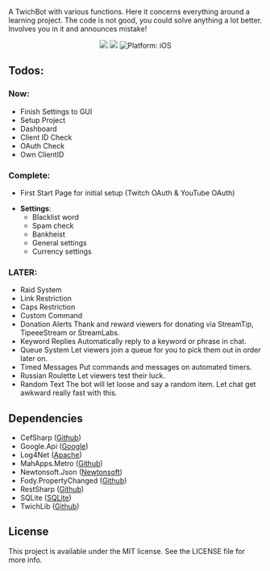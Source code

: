 A TwichBot with various functions. 
Here it concerns everything around a learning project. 
The code is not good, you could solve anything a lot better. 
Involves you in it and announces mistake!

<p align="center">
<a href="https://ci.appveyor.com/project/Moerty/blackboxbot"><img src="https://ci.appveyor.com/api/projects/status/g40rcgxp6tyho0ki?svg=true" style="max-height: 300px;"></a>
<a href="https://www.microsoft.com/net"><img src="https://img.shields.io/badge/.NET%20Framework-4.5-orange.svg" style="max-height: 300px;"></a>
<img src="https://img.shields.io/badge/Platform-.NET-lightgrey.svg" style="max-height: 300px;" alt="Platform: iOS">

</p>


## Todos:
### Now:
- Finish Settings to GUI
- Setup Project
- Dashboard
- Client ID Check
- OAuth Check
- Own ClientID

### Complete:
- First Start Page for initial setup (Twitch OAuth & YouTube OAuth)
* **Settings**:
	* Blacklist word
	* Spam check
	* Bankheist
	* General settings
	* Currency settings

### LATER:
- Raid System
- Link Restriction
- Caps Restriction
- Custom Command 
- Donation Alerts Thank and reward viewers for donating via StreamTip, TipeeeStream or StreamLabs.
- Keyword Replies Automatically reply to a keyword or phrase in chat.
- Queue System Let viewers join a queue for you to pick them out in order later on.
- Timed Messages Put commands and messages on automated timers.
- Russian Roulette Let viewers test their luck.
- Random Text The bot will let loose and say a random item. Let chat get awkward really fast with this.



## Dependencies

* CefSharp ([Github](https://github.com/cefsharp/CefSharp))
* Google.Api ([Google](https://developers.google.com/api-client-library/dotnet/))
* Log4Net ([Apache](http://logging.apache.org/log4net/))
* MahApps.Metro ([Github](https://github.com/MahApps/MahApps.Metro))
* Newtonsoft.Json ([Newtonsoft](http://www.newtonsoft.com/json))
* Fody.PropertyChanged ([Github](https://github.com/Fody/PropertyChanged))
* RestSharp ([Github](https://github.com/restsharp/RestSharp))
* SQLite ([SQLite](https://system.data.sqlite.org/index.html/doc/trunk/www/index.wiki))
* TwichLib ([Github](https://github.com/swiftyspiffy/TwitchLib))

## License

This project is available under the MIT license. See the LICENSE file for more info.